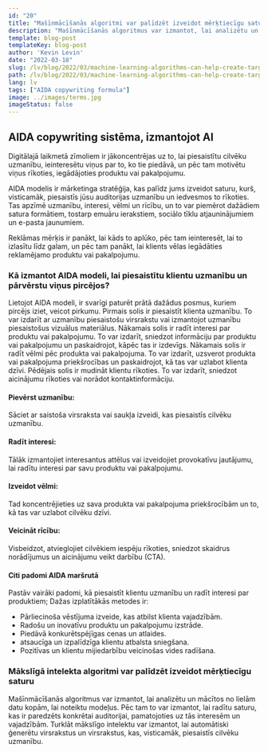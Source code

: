 ```yaml
---
id: "20"
title: "Mašīnmācīšanās algoritmi var palīdzēt izveidot mērķtiecīgu saturu"
description: "Mašīnmācīšanās algoritmus var izmantot, lai analizētu un mācītos no lielām datu kopām, lai noteiktu modeļus. Pēc tam to var izmantot, lai radītu saturu, kas ir paredzēts konkrētai auditorijai, pamatojoties uz tās interesēm. Izmantojot mašīnmācīšanos, uzņēmumi var radīt saturu, kas ir atbilstošāks klientiem un palīdz palielināt pārdošanas apjomus."
template: blog-post
templateKey: blog-post
author: 'Kevin Levin'
date: "2022-03-18"
slug: /lv/blog/2022/03/machine-learning-algorithms-can-help-create-targeted-content
path: /lv/blog/2022/03/machine-learning-algorithms-can-help-create-targeted-content
lang: lv
tags: ["AIDA copywriting formula"]
image: ../images/terms.jpg
imageStatus: false
---
```

## AIDA copywriting sistēma, izmantojot AI

Digitālajā laikmetā zīmoliem ir jākoncentrējas uz to, lai piesaistītu cilvēku uzmanību, ieinteresētu viņus par to, ko tie piedāvā, un pēc tam motivētu viņus rīkoties, iegādājoties produktu vai pakalpojumu.

AIDA modelis ir mārketinga stratēģija, kas palīdz jums izveidot saturu, kurš, visticamāk, piesaistīs jūsu auditorijas uzmanību un iedvesmos to rīkoties. Tas apzīmē uzmanību, interesi, vēlmi un rīcību, un to var piemērot dažādiem satura formātiem, tostarp emuāru ierakstiem, sociālo tīklu atjauninājumiem un e-pasta jaunumiem.

Reklāmas mērķis ir panākt, lai kāds to aplūko, pēc tam ieinteresēt, lai to izlasītu līdz galam, un pēc tam panākt, lai klients vēlas iegādāties reklamējamo produktu vai pakalpojumu.

### Kā izmantot AIDA modeli, lai piesaistītu klientu uzmanību un pārvērstu viņus pircējos?

Lietojot AIDA modeli, ir svarīgi paturēt prātā dažādus posmus, kuriem pircējs iziet, veicot pirkumu. Pirmais solis ir piesaistīt klienta uzmanību. To var izdarīt ar uzmanību piesaistošu virsrakstu vai izmantojot uzmanību piesaistošus vizuālus materiālus. Nākamais solis ir radīt interesi par produktu vai pakalpojumu. To var izdarīt, sniedzot informāciju par produktu vai pakalpojumu un paskaidrojot, kāpēc tas ir izdevīgs. Nākamais solis ir radīt vēlmi pēc produkta vai pakalpojuma. To var izdarīt, uzsverot produkta vai pakalpojuma priekšrocības un paskaidrojot, kā tas var uzlabot klienta dzīvi. Pēdējais solis ir mudināt klientu rīkoties. To var izdarīt, sniedzot aicinājumu rīkoties vai norādot kontaktinformāciju.

#### Pievērst uzmanību:

Sāciet ar saistoša virsraksta vai saukļa izveidi, kas piesaistīs cilvēku uzmanību.


#### Radīt interesi:

Tālāk izmantojiet interesantus attēlus vai izveidojiet provokatīvu jautājumu, lai radītu interesi par savu produktu vai pakalpojumu.

#### Izveidot vēlmi:

Tad koncentrējieties uz sava produkta vai pakalpojuma priekšrocībām un to, kā tas var uzlabot cilvēku dzīvi.

#### Veicināt rīcību:


Visbeidzot, atvieglojiet cilvēkiem iespēju rīkoties, sniedzot skaidrus norādījumus un aicinājumu veikt darbību (CTA).


#### Citi padomi AIDA maršrutā

Pastāv vairāki padomi, kā piesaistīt klientu uzmanību un radīt interesi par produktiem; Dažas izplatītākās metodes ir:

- Pārliecinoša vēstījuma izveide, kas atbilst klienta vajadzībām.
- Radošu un inovatīvu produktu un pakalpojumu izstrāde.
- Piedāvā konkurētspējīgas cenas un atlaides.
- atsaucīga un izpalīdzīga klientu atbalsta sniegšana.
- Pozitīvas un klientu mijiedarbību veicinošas vides radīšana.

### Mākslīgā intelekta algoritmi var palīdzēt izveidot mērķtiecīgu saturu
Mašīnmācīšanās algoritmus var izmantot, lai analizētu un mācītos no lielām datu kopām, lai noteiktu modeļus. Pēc tam to var izmantot, lai radītu saturu, kas ir paredzēts konkrētai auditorijai, pamatojoties uz tās interesēm un vajadzībām. Turklāt mākslīgo intelektu var izmantot, lai automātiski ģenerētu virsrakstus un virsrakstus, kas, visticamāk, piesaistīs cilvēku uzmanību.
